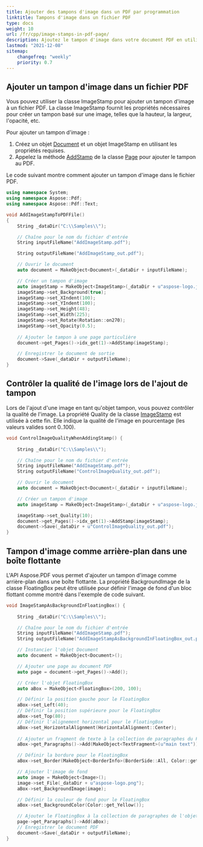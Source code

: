 ```yaml
---
title: Ajouter des tampons d'image dans un PDF par programmation
linktitle: Tampons d'image dans un fichier PDF
type: docs
weight: 10
url: /fr/cpp/image-stamps-in-pdf-page/
description: Ajoutez le tampon d'image dans votre document PDF en utilisant la classe ImageStamp avec la bibliothèque Aspose.PDF pour C++.
lastmod: "2021-12-08"
sitemap:
    changefreq: "weekly"
    priority: 0.7
---
```


## Ajouter un tampon d'image dans un fichier PDF

Vous pouvez utiliser la classe ImageStamp pour ajouter un tampon d'image à un fichier PDF. La classe ImageStamp fournit les propriétés nécessaires pour créer un tampon basé sur une image, telles que la hauteur, la largeur, l'opacité, etc.

Pour ajouter un tampon d'image :

1. Créez un objet [Document](https://reference.aspose.com/pdf/cpp/class/aspose.pdf.document) et un objet ImageStamp en utilisant les propriétés requises.
1. Appelez la méthode [AddStamp](https://reference.aspose.com/pdf/cpp/class/aspose.pdf.page#a3b998038dedf5266b4d60586b1b53d02) de la classe [Page](https://reference.aspose.com/pdf/cpp/class/aspose.pdf.page) pour ajouter le tampon au PDF.

Le code suivant montre comment ajouter un tampon d'image dans le fichier PDF.

```cpp
using namespace System;
using namespace Aspose::Pdf;
using namespace Aspose::Pdf::Text;

void AddImageStampToPDFFile()
{    
    String _dataDir("C:\\Samples\\");

    // Chaîne pour le nom du fichier d'entrée
    String inputFileName("AddImageStamp.pdf");

    String outputFileName("AddImageStamp_out.pdf");

    // Ouvrir le document
    auto document = MakeObject<Document>(_dataDir + inputFileName);

    // Créer un tampon d'image
    auto imageStamp = MakeObject<ImageStamp>(_dataDir + u"aspose-logo.jpg");
    imageStamp->set_Background(true);
    imageStamp->set_XIndent(100);
    imageStamp->set_YIndent(100);
    imageStamp->set_Height(48);
    imageStamp->set_Width(225);
    imageStamp->set_Rotate(Rotation::on270);
    imageStamp->set_Opacity(0.5);
   
    // Ajouter le tampon à une page particulière    
    document->get_Pages()->idx_get(1)->AddStamp(imageStamp);

    // Enregistrer le document de sortie
    document->Save(_dataDir + outputFileName);
}
```

## Contrôler la qualité de l'image lors de l'ajout de tampon

Lors de l'ajout d'une image en tant qu'objet tampon, vous pouvez contrôler la qualité de l'image. La propriété Quality de la classe [ImageStamp](https://reference.aspose.com/pdf/cpp/class/aspose.pdf.image_stamp) est utilisée à cette fin. Elle indique la qualité de l'image en pourcentage (les valeurs valides sont 0..100).

```cpp
void ControlImageQualityWhenAddingStamp() {
    
    String _dataDir("C:\\Samples\\");

    // Chaîne pour le nom du fichier d'entrée
    String inputFileName("AddImageStamp.pdf");
    String outputFileName("ControlImageQuality_out.pdf");

    // Ouvrir le document
    auto document = MakeObject<Document>(_dataDir + inputFileName);

    // Créer un tampon d'image
    auto imageStamp = MakeObject<ImageStamp>(_dataDir + u"aspose-logo.jpg");

    imageStamp->set_Quality(10);
    document->get_Pages()->idx_get(1)->AddStamp(imageStamp);    
    document->Save(_dataDir + u"ControlImageQuality_out.pdf");
}
```

## Tampon d'image comme arrière-plan dans une boîte flottante

L'API Aspose.PDF vous permet d'ajouter un tampon d'image comme arrière-plan dans une boîte flottante. La propriété BackgroundImage de la classe FloatingBox peut être utilisée pour définir l'image de fond d'un bloc flottant comme montré dans l'exemple de code suivant.

```cpp
void ImageStampAsBackgroundInFloatingBox() {
    
    String _dataDir("C:\\Samples\\");

    // Chaîne pour le nom du fichier d'entrée
    String inputFileName("AddImageStamp.pdf");
    String outputFileName("AddImageStampAsBackgroundInFloatingBox_out.pdf");

    // Instancier l'objet Document
    auto document = MakeObject<Document>();

    // Ajouter une page au document PDF
    auto page = document->get_Pages()->Add();

    // Créer l'objet FloatingBox
    auto aBox = MakeObject<FloatingBox>(200, 100);

    // Définir la position gauche pour le FloatingBox
    aBox->set_Left(40);
    // Définir la position supérieure pour le FloatingBox
    aBox->set_Top(80);
    // Définir l'alignement horizontal pour le FloatingBox
    aBox->set_HorizontalAlignment(HorizontalAlignment::Center);
    
    // Ajouter un fragment de texte à la collection de paragraphes du FloatingBox    
    aBox->get_Paragraphs()->Add(MakeObject<TextFragment>(u"main text"));

    // Définir la bordure pour le FloatingBox
    aBox->set_Border(MakeObject<BorderInfo>(BorderSide::All, Color::get_Red()));

    // Ajouter l'image de fond
    auto image = MakeObject<Image>();
    image->set_File(_dataDir + u"aspose-logo.png");
    aBox->set_BackgroundImage(image);

    // Définir la couleur de fond pour le FloatingBox
    aBox->set_BackgroundColor(Color::get_Yellow());

    // Ajouter le FloatingBox à la collection de paragraphes de l'objet page
    page->get_Paragraphs()->Add(aBox);
    // Enregistrer le document PDF
    document->Save(_dataDir + outputFileName);
}
```